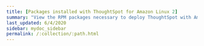 ```yaml
---
title: [Packages installed with ThoughtSpot for Amazon Linux 2]
summary: "View the RPM packages necessary to deploy ThoughtSpot with Amazon Linux 2."
last_updated: 6/4/2020
sidebar: mydoc_sidebar
permalink: /:collection/:path.html
---
```


